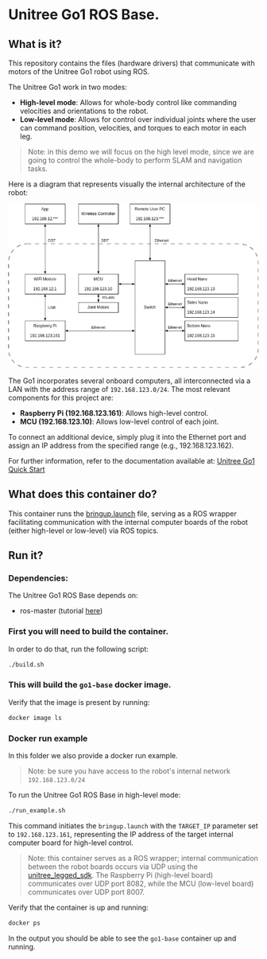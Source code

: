 # Unitree Go1 ROS Base. 

## What is it?

This repository contains the files (hardware drivers) that communicate with motors of the Unitree Go1 robot using ROS.

The Unitree Go1 work in two modes:

- **High-level mode**: Allows for whole-body control like commanding velocities and orientations to the robot.
- **Low-level mode**: Allows for control over individual joints where the user can command position, velocities, and torques to each motor in each leg.

> Note: in this demo we will focus on the high level mode, since we are going to control the whole-body to perform SLAM and navigation tasks.

Here is a diagram that represents visually the internal architecture of the robot:

![Go1 Architecture](../../images/go1-edu-architecture.png)

The Go1 incorporates several onboard computers, all interconnected via a LAN with the address range of `192.168.123.0/24`. The most relevant components for this project are: 

- **Raspberry Pi (192.168.123.161)**: Allows high-level control.
- **MCU (192.168.123.10)**: Allows low-level control of each joint.

To connect an additional device, simply plug it into the Ethernet port and assign an IP address from the specified range (e.g., 192.168.123.162).

For further information, refer to the documentation available at: [Unitree Go1 Quick Start](https://www.docs.quadruped.de/projects/go1/html/quick_start.html)

## What does this container do?

This container runs the [bringup.launch](catkin_ws/src/qre_go1/go1_bringup/launch/bringup.launch) file, serving as a ROS wrapper facilitating communication with the internal computer boards of the robot (either high-level or low-level) via ROS topics.

## Run it?

### Dependencies:

The Unitree Go1 ROS Base depends on:
  - ros-master (tutorial [here](../ros-master/))

### First you will need to build the container. 

In order to do that, run the following script:
```bash
./build.sh
```

### This will build the `go1-base` docker image. 

Verify that the image is present by running:
```bash
docker image ls
```

### Docker run example
In this folder we also provide a docker run example. 

> Note: be sure you have access to the robot's internal network `192.168.123.0/24`

To run the Unitree Go1 ROS Base in high-level mode:
```bash
./run_example.sh
```

This command initiates the `bringup.launch` with the `TARGET_IP` parameter set to `192.168.123.161`, representing the IP address of the target internal computer board for high-level control.

> Note: this container serves as a ROS wrapper; internal communication between the robot boards occurs via UDP using the [unitree_legged_sdk](https://github.com/unitreerobotics/unitree_legged_sdk). The Raspberry Pi (high-level board) communicates over UDP port 8082, while the MCU (low-level board) communicates over UDP port 8007.

Verify that the container is up and running:
```bash
docker ps
```

In the output you should be able to see the `go1-base` container up and running.